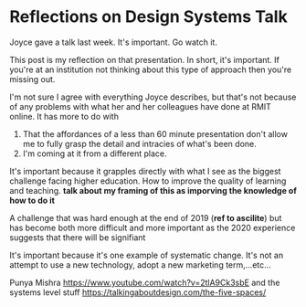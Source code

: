 # Reflections on Design Systems Talk


Joyce gave a talk last week.  It's important. Go watch it.

This post is my reflection on that presentation. In short, it's important. If you're at an institution not thinking about this type of approach then you're missing out.  

I'm not sure I agree with everything Joyce describes, but that's not because of any problems with what her and her colleagues have done at RMIT online.  It has more to do with
1. That the affordances of a less than 60 minute presentation don't allow me to fully grasp the detail and intracies of what's been done.
2. I'm coming at it from a different place.

It's important because it grapples directly with what I see as the biggest challenge facing higher education. How to improve the quality of learning and teaching.  **talk about my framing of this as imporving the knowledge of how to do it**

A challenge that was hard enough at the end of 2019 (**ref to ascilite**) but has become both more difficult and more important as the 2020 experience suggests that there will be signifiant

It's important because it's one example of systematic change. It's not an attempt to use a new technology, adopt a new marketing term,...etc...

Punya Mishra https://www.youtube.com/watch?v=2tlA9Ck3sbE and the systems level stuff https://talkingaboutdesign.com/the-five-spaces/

